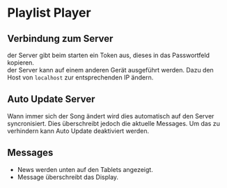 # Playlist Player

## Verbindung zum Server
der Server gibt beim starten ein Token aus, dieses in das Passwortfeld kopieren.<br>
der Server kann auf einem anderen Gerät ausgeführt werden. Dazu den Host von `localhost` zur entsprechenden IP ändern.

## Auto Update Server
Wann immer sich der Song ändert wird dies automatisch auf den Server syncronisiert. Dies überschreibt jedoch die aktuelle Messages. Um das zu verhindern kann Auto Update deaktiviert werden.

## Messages
- News werden unten auf den Tablets angezeigt.
- Message überschreibt das Display.